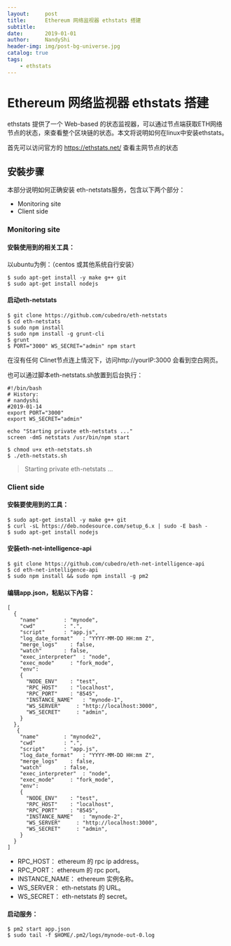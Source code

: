 ```yaml
---
layout:     post
title:      Ethereum 网络监视器 ethstats 搭建
subtitle:   
date:       2019-01-01
author:     NandyShi
header-img: img/post-bg-universe.jpg
catalog: true
tags:
    - ethstats
---
```



# Ethereum 网络监视器 ethstats 搭建


ethstats 提供了一个 Web-based 的状态监视器，可以通过节点端获取ETH网络节点的状态，來查看整个区块链的状态。本文将说明如何在linux中安装ethstats。

首先可以访问官方的 https://ethstats.net/ 查看主网节点的状态

## 安裝步骤

本部分说明如何正确安装 eth-netstats服务，包含以下两个部分：

- Monitoring site
- Client side


### Monitoring site

#### 安裝使用到的相关工具：

以ubuntu为例：（centos 或其他系统自行安装）
```
$ sudo apt-get install -y make g++ git
$ sudo apt-get install nodejs
```

#### 启动eth-netstats
```
$ git clone https://github.com/cubedro/eth-netstats
$ cd eth-netstats
$ sudo npm install
$ sudo npm install -g grunt-cli
$ grunt
$ PORT="3000" WS_SECRET="admin" npm start
```
在沒有任何 Clinet节点连上情況下，访问http://yourIP:3000 会看到空白网页。

也可以通过脚本eth-netstats.sh放置到后台执行：
```
#!/bin/bash
# History:
# nandyshi
#2019-01-14
export PORT="3000"
export WS_SECRET="admin"

echo "Starting private eth-netstats ..."
screen -dmS netstats /usr/bin/npm start

$ chmod u+x eth-netstats.sh
$ ./eth-netstats.sh
```
>Starting private eth-netstats ...


### Client side

#### 安裝要使用到的工具：

```
$ sudo apt-get install -y make g++ git
$ curl -sL https://deb.nodesource.com/setup_6.x | sudo -E bash -
$ sudo apt-get install nodejs
```
#### 安装eth-net-intelligence-api

```
$ git clone https://github.com/cubedro/eth-net-intelligence-api
$ cd eth-net-intelligence-api
$ sudo npm install && sudo npm install -g pm2
```

#### 编辑app.json，粘贴以下內容：

```
[
  {
    "name"        : "mynode",
    "cwd"         : ".",
    "script"      : "app.js",
    "log_date_format"   : "YYYY-MM-DD HH:mm Z",
    "merge_logs"    : false,
    "watch"       : false,
    "exec_interpreter"  : "node",
    "exec_mode"     : "fork_mode",
    "env":
    {
      "NODE_ENV"    : "test",
      "RPC_HOST"    : "localhost",
      "RPC_PORT"    : "8545",
      "INSTANCE_NAME"   : "mynode-1",
      "WS_SERVER"     : "http://localhost:3000",
      "WS_SECRET"     : "admin",
    }
  },
   {
    "name"        : "mynode2",
    "cwd"         : ".",
    "script"      : "app.js",
    "log_date_format"   : "YYYY-MM-DD HH:mm Z",
    "merge_logs"    : false,
    "watch"       : false,
    "exec_interpreter"  : "node",
    "exec_mode"     : "fork_mode",
    "env":
    {
      "NODE_ENV"    : "test",
      "RPC_HOST"    : "localhost",
      "RPC_PORT"    : "8545",
      "INSTANCE_NAME"   : "mynode-2",
      "WS_SERVER"     : "http://localhost:3000",
      "WS_SECRET"     : "admin",
    }
  }
]
```
- RPC_HOST： ethereum 的 rpc ip address。
- RPC_PORT： ethereum 的 rpc port。
- INSTANCE_NAME： ethereum 实例名称。
- WS_SERVER： eth-netstats 的 URL。
- WS_SECRET： eth-netstats 的 secret。

#### 启动服务：

```
$ pm2 start app.json
$ sudo tail -f $HOME/.pm2/logs/mynode-out-0.log
```
